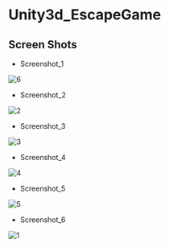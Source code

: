 # Unity3d_EscapeGame

## Screen Shots

* Screenshot_1


![6](https://user-images.githubusercontent.com/42737061/46087218-6bc77600-c1dc-11e8-87aa-ca11a326f866.PNG)
* Screenshot_2


![2](https://user-images.githubusercontent.com/42737061/46087213-6b2edf80-c1dc-11e8-9956-a906b52935f1.PNG)
* Screenshot_3


![3](https://user-images.githubusercontent.com/42737061/46087215-6b2edf80-c1dc-11e8-9d88-d9066bba36f4.PNG)
* Screenshot_4


![4](https://user-images.githubusercontent.com/42737061/46087216-6bc77600-c1dc-11e8-8011-1ede9189da1b.PNG)
* Screenshot_5


![5](https://user-images.githubusercontent.com/42737061/46087217-6bc77600-c1dc-11e8-942d-bbac31dff790.PNG)
* Screenshot_6

![1](https://user-images.githubusercontent.com/42737061/46087211-6a964900-c1dc-11e8-9076-fa691b14ce4b.PNG)



